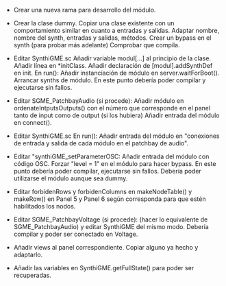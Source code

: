 - Crear una nueva rama para desarrollo del módulo.

- Crear la clase dummy. 
	Copiar una clase existente con un comportamiento similar en cuanto a entradas y salidas. 
	Adaptar nombre, nombre del synth, entradas y salidas, métodos.
	Crear un bypass en el synth (para probar más adelante)
	Comprobar que compila.

- Editar SynthiGME.sc
	Añadir variable modul[...] al principio de la clase.
	Añadir línea en *initClass.
	Añadir declaración de [modul].addSynthDef en init.
	En run():
		Añadir instanciación de módulo en server.waitForBoot().
		Arrancar synths de módulo.
	En este punto debería poder compilar y ejecutarse sin fallos.
	
- Editar SGME_PatchbayAudio (si procede):
	Añadir módulo en ordenateIntputsOutputs() con el número que corresponde en el panel tanto de input como de output (si los hubiera)
	Añadir entrada del módulo en connect().

- Editar SynthiGME.sc
	En run():
		Añadir entrada del módulo en "conexiones de entrada y salida de cada módulo en el patchbay de audio".

- Editar "synthiGME_setParameterOSC:
		Añadir entrada del módulo con código OSC.
		Forzar "level = 1" en el módulo para hacer bypass.
	En este punto debería poder compilar, ejecutarse sin fallos. Debería poder utilizarse el módulo aunque sea dummy.
	
- Editar forbidenRows y forbidenColumns en makeNodeTable() y makeRow() en Panel 5 y Panel 6 según corresponda para que estén habilitados los nodos.
	
- Editar SGME_PatchbayVoltage (si procede): (hacer lo equivalente de SGME_PatchbayAudio) y editar SynthiGME del mismo modo. Debería compilar y poder ser conectado en Voltage.

- Añadir views al panel correspondiente. Copiar alguno ya hecho y adaptarlo.

- Añadir las variables en SynthiGME.getFullState() para poder ser recuperadas.
	
